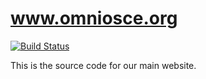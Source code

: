 # www.omniosce.org

[![Build Status](https://travis-ci.org/omniosorg/omniosorg.github.io.svg?branch=master)](https://travis-ci.org/omniosorg/omniosorg.github.io)

This is the source code for our main website.
